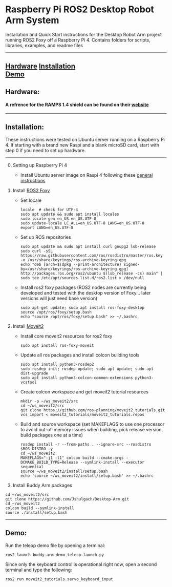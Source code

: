 # Raspberry Pi ROS2 Desktop Robot Arm System
Installation and Quick Start instructions for the Desktop Robot Arm project running ROS2 Foxy off a Raspberry Pi 4. Contains folders for scripts, libraries, examples, and readme files


---
[Hardware](#hardware)
[Installation](#installation)  
[Demo](#demo)    
---

## Hardware:
<a name="hardware"/>

#### A refrence for the RAMPS 1.4 shield can be found on their [website](https://reprap.com/wiki/RAMPS_1.4)

---

## Installation:
<a name="installation"/>
These instructions were tested on Ubuntu server running on a Raspberry Pi 4. If starting with a brand new Raspi and a blank microSD card, start with step 0 if you need to set up hardware.

---

0. Setting up Raspberry Pi 4
   + Install Ubuntu server image on Raspi 4 following these [general instructions](https://itsfoss.com/install-ubuntu-server-raspberry-pi/)
 
1. Install [ROS2 Foxy](https://docs.ros.org/en/foxy/Installation/Ubuntu-Development-Setup.html)
   + Set locale
     ~~~
     locale  # check for UTF-4
     sudo apt update && sudo apt install locales
     sudo locale-gen en_US en_US.UTF-8
     sudo update-locale LC_ALL=en_US.UTF-8 LANG=en_US.UTF-8
     export LANG=en_US.UTF-8
     ~~~
   + Set up ROS repositories
     ~~~
     sudo apt update && sudo apt install curl gnupg2 lsb-release
     sudo curl -sSL https://raw.githubusercontent.com/ros/rosdistro/master/ros.key  -o /usr/share/keyrings/ros-archive-keyring.gpg
     echo "deb [arch=$(dpkg --print-architecture) signed-by=/usr/share/keyrings/ros-archive-keyring.gpg] http://packages.ros.org/ros2/ubuntu $(lsb_release -cs) main" | sudo tee /etc/apt/sources.list.d/ros2.list > /dev/null
     ~~~
   + Install ros2 foxy packages (ROS2 nodes are currently being developed and tested with the desktop version of Foxy... later versions will just need base version)
     ~~~
     sudo apt-get update; sudo apt install ros-foxy-desktop
     source /opt/ros/foxy/setup.bash
     echo "source /opt/ros/foxy/setup.bash" >> ~/.bashrc
     ~~~
2. Install [Moveit2](https://moveit.ros.org/install-moveit2/binary/)
   + Install core moveit2 resources for ros2 foxy
     ~~~
     sudo apt install ros-foxy-moveit
     ~~~
   + Update all ros packages and install colcon building tools
     ~~~
     sudo apt install python3-rosdep2
     sudo rosdep init; rosdep update; sudo apt update; sudo apt dist-upgrade
     sudo apt install python3-colcon-common-extensions python3-vcstool
     ~~~
   + Create colcon workspace and get moveit2 tutorial resources
     ~~~
     mkdir -p ~/ws_moveit2/src
     cd ~/ws_moveit2/src
     git clone https://github.com/ros-planning/moveit2_tutorials.git
     vcs import < moveit2_tutorials/moveit2_tutorials.repos
     ~~~
   + Build and source workspace (set MAKEFLAGS to use one processor to avoid out-of-memory issues when building, pick release version, build packages one at a time)
     ~~~
     rosdep install -r --from-paths . --ignore-src --rosdistro $ROS_DISTRO -y
     cd ~/ws_moveit2
     MAKEFLAGS="-j1 -l1" colcon build --cmake-args -DCMAKE_BUILD_TYPE=Release --symlink-install --executor sequential
     source ~/ws_moveit2/install/setup.bash
     echo 'source ~/ws_moveit2/install/setup.bash' >> ~/.bashrc
     ~~~
3. Install Buddy Arm packages
 ```
cd ~/ws_moveit2/src
git clone https://github.com/Jshulgach/Desktop-Arm.git
cd ~/ws_moveit2
colcon build --symlink-install
source ./install/setup.bash
```
---
## Demo:
<a name="demo"/>

Run the teleop demo file by opening a terminal:
```
ros2 launch buddy_arm demo_teleop.launch.py
```
Since only the keyboard control is operational right now, open a second terminal and type the following:
```
ros2 run moveit2_tutorials servo_keyboard_input
```


